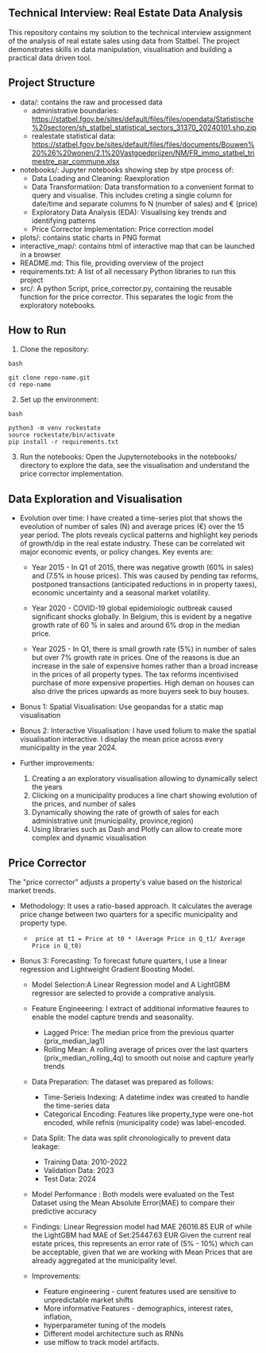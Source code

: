 ## Technical Interview: Real Estate Data Analysis

This repository contains my solution to the technical interview assignment of the analysis of real estate sales using data from Statbel. The project demonstrates skills in data manipulation, visualisation and building a practical data driven tool.

## Project Structure
- data/: contains the raw and processed data
    - administrative boundaries: https://statbel.fgov.be/sites/default/files/files/opendata/Statistische%20sectoren/sh_statbel_statistical_sectors_31370_20240101.shp.zip
    - realestate statistical data: https://statbel.fgov.be/sites/default/files/files/documents/Bouwen%20%26%20wonen/2.1%20Vastgoedprijzen/NM/FR_immo_statbel_trimestre_par_commune.xlsx
- notebooks/: Jupyter notebooks showing step by stpe process of:
    - Data Loading and Cleaning: Raexploration 
    - Data Transformatiion:  Data transformation to a convenient format to query and visualise. This includes creting a single column for date/time and separate columns fo N (number of sales) and € (price)
    - Exploratory Data Analysis (EDA): Visualising key trends and identifying patterns
    - Price Corrector Implementation: Price correction model
- plots/: contains static charts in PNG format
- interactive_map/: contains html of interactive map that can be launched in a browser
- README.md: This file, providing overview of the project
- requirements.txt: A list of all necessary Python libraries to run this project
- src/: A python Script, price_corrector.py, containing the reusable function for the price corrector.  This separates the logic from the exploratory notebooks.


## How to Run


1. Clone the repository:
```
bash

git clone repo-name.git
cd repo-name

```

2. Set up the environment:

```
bash

python3 -m venv rockestate
source rockestate/bin/activate
pip install -r requirements.txt

```

3. Run the notebooks:
Open the Jupyternotebooks in the notebooks/ directory to explore the data, see the visualisation and understand the price corrector implementation.

## Data Exploration and Visualisation

- Evolution over time: I have created a time-series plot that shows the eveolution of number of sales (N) and average prices (€) over the 15 year period. The plots reveals cyclical patterns and highlight key periods of growth/dip in the real estate industry. These can be correlated wit major economic events, or policy changes. Key events are:
    - Year 2015 - In Q1 of 2015, there was negative growth (60% in sales) and (7.5% in house prices). This was caused by pending tax reforms, postponed transactions (anticipated reductions in in property taxes), economic uncertainty and a seasonal market volatility.

    - Year 2020 - COVID-19  global epidemiologic outbreak caused significant shocks globally. In Belgium, this is evident by a negative growth rate of 60 % in sales and around 6% drop in the median price.

    - Year 2025 - In Q1, there is small growth rate (5%) in number of sales but over 7% growth rate in prices. One of the reasons is due an increase in the sale of expensive homes rather than a broad increase in the prices of all property types. The tax reforms incentivised purchase of more expensive properties. High deman on houses can also drive the prices upwards as more buyers seek to buy houses.

- Bonus 1: Spatial Visualisation: Use geopandas for a static map visualisation

- Bonus 2: Interactive Visualisation: I have used folium to make the spatial visualisation interactive. I display the mean price across every municipality in the year 2024. 

- Further improvements:

    1. Creating a an exploratory visualisation allowing to dynamically select the years
    2. Clicking on a municipality produces a line chart showing evolution of the prices, and number of sales
    3. Dynamically showing the rate of growth of sales for each administrative unit (municipality, province,region)
    4. Using libraries such as Dash and Plotly can allow to create more complex and dynamic visualisation


## Price Corrector
The "price corrector" adjusts a property's value based on the historical market trends.
- Methodology: It uses a ratio-based approach. It calculates the average price change between two quarters for a specific municipality and property type.

    - ``` price at t1 = Price at t0 * (Average Price in Q_t1/ Average Price in Q_t0)```

- Bonus 3: Forecasting: To forecast future quarters, I use a linear regression and Lightweight Gradient Boosting Model. 

    - Model Selection:A Linear Regression model and  A LightGBM regressor are selected to provide a comprative analysis.

    - Feature Engineeering: I extract of additional informative feaures to enable the model capture trends and seasonality.
        - Lagged Price: The median price from the previous quarter (prix_median_lag1)
        - Rolling Mean: A rolling average of prices over the last quarters (prix_median_rolling_4q) to smooth out noise and capture yearly trends

    - Data Preparation: The dataset was prepared as follows:
        - Time-Serieis Indexing: A datetime index was created to handle the time-series data
        - Categorical Encoding: Features like property_type were one-hot encoded, while refnis (municipality code) was label-encoded.

    - Data Split: The data was split chronologically to prevent data leakage:
        - Training Data: 2010-2022
        - Validation Data: 2023
        - Test Data: 2024

    - Model Performance : Both models were evaluated on the Test Dataset using the Mean Absolute Error(MAE) to compare their predictive accuracy

    - Findings: Linear Regression model had MAE 26016.85 EUR of while the LightGBM had MAE of  Set:25447.63 EUR Given the current real estate prices, this represents an error rate of (5% - 10%) which can be acceptable, given that we are working with Mean Prices that are already aggregated at the municipality level.

    - Improvements:
        - Feature engineering - curent features used are sensitive to unpredictable market shifts
        - More informative Features - demographics, interest rates, inflation, 
        - hyperparameter tuning of the models
        - Different model architecture such as RNNs
        - use mlflow to track model artifacts.
